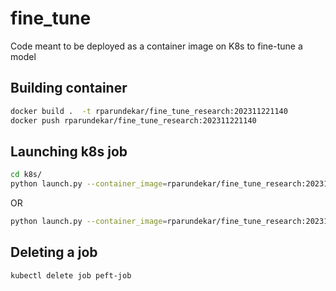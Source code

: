 # fine_tune
Code meant to be deployed as a container image on K8s to fine-tune a model

## Building container
```sh
docker build .  -t rparundekar/fine_tune_research:202311221140
docker push rparundekar/fine_tune_research:202311221140
```

## Launching k8s job
```sh
cd k8s/
python launch.py --container_image=rparundekar/fine_tune_research:202311221140 --base_model_type=hf --base_model_name="tiiuae/falcon-7b" --dataset_type=s3 --dataset_name="fine-tuning-research/mmlu_dataset" --dataset_training_column="text" --output_model_type=hf --output_model_name="sadmoseby/falcoln-7b-peft-train-intermediate" 
```

OR
```sh
python launch.py --container_image=rparundekar/fine_tune_research:202311221140 --base_model_type=hf --base_model_name="tiiuae/falcon-7b" --dataset_type=hf --dataset_name="heliosbrahma/mental_health_chatbot_dataset" --dataset_training_column="text" --output_model_type=hf --output_model_name="sadmoseby/falcoln-7b-peft-train-intermediate" 
```

## Deleting a job
```sh
kubectl delete job peft-job   
```